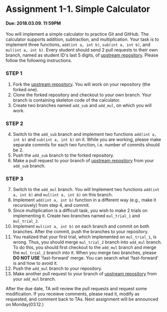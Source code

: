 # Assignment 1-1. Simple Calculator

#### Due: 2018.03.09. 11:59PM
You will implement a simple calculator to practice Git and GitHub.
The calculator supports addition, subtraction, and multiplication.
Your task is to implement three functions, `add(int a, int b)`, `sub(int a, int b)`, and `mul(int a, int b)`.
Every student should send 2 pull requests to their own branch, named as student ID's last 5 digits, of [upstream repository](https://github.com/snu-sf-class/SWPP2018_Git_Assignment).
Please follow the following instructions.

### STEP 1
1. Fork the [upstream repository](https://github.com/snu-sf-class/SWPP2018_Git_Assignment).
You will work on your repository (the forked one).
2. Clone the forked repository and checkout to your own branch.
Your branch is containing skeleton code of the calculator.
3. Create two branches named `add_sub` and `add_mul`, on which you will work.

### STEP 2
4. Switch to the `add_sub` branch and implement two functions `add(int a, int b)` and `sub(int a, int b)` on it.
While you are working, please make separate commits for each two function, i.e. number of commits should be 2.
5. Push the `add_sub` branch to the forked repository.
6. Make a pull request to your branch of [upstream repository](https://github.com/snu-sf-class/SWPP2018_Git_Assignment) from your `add_sub` branch.

### STEP 3
7. Switch to the `add_mul` branch.
You will Implement two functions `add(int a, int b)` and `mul(int a, int b)` on this branch.
8. Implement `add(int a, int b)` function in a different way (e.g., make it recursively) from step 4, and commit.
9. Since multiplication is a difficult task, you wish to make 2 trials on implementing it.
Create two branches named `mul_trial_1` and `mul_trial_2`.
10. Implement `mul(int a, int b)` on each branch and commit on both branches.
After the commit, push the branches to your repository.
11. You realized that your first trial, which implemented on `mul_trial_1`, is wrong.
Thus, you should merge `mul_trial_2` branch into `add_mul` branch.
To do this, you should first checkout to the `add_mul` branch and merge the `mul_trial_2` branch into it.
When you merge two branches, please **DO NOT USE** 'fast-forward' merge.
You can search what 'fast-forward' is and how to avoid it.
12. Push the `add_mul` branch to your repository.
13. Make another pull request to your branch of
[upstream repository](https://github.com/snu-sf-class/SWPP2018_Git_Assignment) from your `add_mul` branch.

After the due date, TA will review the pull requests and request some modification.
If you receieve comments, please read it, modify as requested, and comment back to TAs.
Next assignment will be announced on Monday(03.12.)
